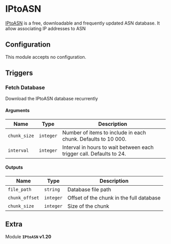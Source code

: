 # IPtoASN

[IPtoASN](https://iptoasn.com/) is a free, downloadable and frequently updated ASN database. It allow associating IP addresses to ASN

## Configuration

This module accepts no configuration.

## Triggers

### Fetch Database

Download the IPtoASN database recurrently

#### Arguments

| Name      |  Type   |  Description  |
| --------- | ------- | --------------------------- |
| `chunk_size` | `integer` | Number of items to include in each chunk. Defaults to 10 000. |
| `interval` | `integer` | Interval in hours to wait between each trigger call. Defaults to 24. |


#### Outputs

| Name      |  Type   |  Description  |
| --------- | ------- | --------------------------- |
| `file_path` | `string` | Database file path |
| `chunk_offset` | `integer` | Offset of the chunk in the full database |
| `chunk_size` | `integer` | Size of the chunk |


## Extra

Module **`IPtoASN` v1.20**